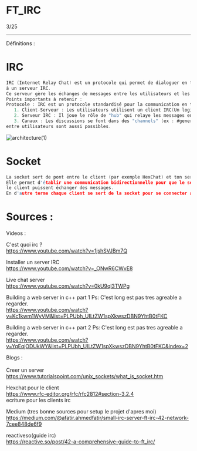 # FT_IRC

3/25

-------------------------------------------------
Définitions :

# IRC
```c
IRC (Internet Relay Chat) est un protocole qui permet de dialoguer en temps réel à l'aide d'un logiciel client qui se connecte
à un serveur IRC.
Ce serveur gère les échanges de messages entre les utilisateurs et les canaux (salons de discussion).
Points importants à retenir :
Protocole : IRC est un protocole standardisé pour la communication en temps réel.
   1. Client-Serveur : Les utilisateurs utilisent un client IRC(Un logiciel ) pour se connecter à un serveur IRC.
   2. Serveur IRC : Il joue le rôle de "hub" qui relaye les messages entre les clients connectés.
   3. Canaux : Les discussions se font dans des "channels" (ex : #general), mais des messages privés
entre utilisateurs sont aussi possibles.
```
![architecture(1)](https://github.com/user-attachments/assets/24091fbb-bc5d-4ae7-822e-60f1aa8a6967)

# Socket
```c
La socket sert de pont entre le client (par exemple HexChat) et ton serveur IRC. 
Elle permet d'établir une communication bidirectionnelle pour que le serveur et
le client puissent échanger des messages.
En d'autre terme chaque client se sert de la socket pour se connecter au serveur IRC. 
```


# Sources : 

Videos : 

C'est quoi irc ?
<br>
https://www.youtube.com/watch?v=1jshSVJBm7Q

Installer un server IRC
<br>
https://www.youtube.com/watch?v=_ONwR6CWvE8

Live chat server
<br>
https://www.youtube.com/watch?v=0kU9ql3TWPg

Building a web server in c++ part 1
Ps: C'est long est pas tres agreable a regarder. 
<br>
https://www.youtube.com/watch?v=Kc1kwm1WyVM&list=PLPUbh_UILtZW1spXkwszDBN9YhtB0tFKC

Building a web server in c++ part 2
Ps: C'est long est pas tres agreable a regarder. 
<br>
https://www.youtube.com/watch?v=YqEqjODUkWY&list=PLPUbh_UILtZW1spXkwszDBN9YhtB0tFKC&index=2


Blogs :
<br>
<br>
Creer un server
<br>
https://www.tutorialspoint.com/unix_sockets/what_is_socket.htm

Hexchat pour le client
<br>
https://www.rfc-editor.org/rfc/rfc2812#section-3.2.4
<br>
ecriture pour les clients irc

Medium (tres bonne sources pour setup le projet d'apres moi) <br>
https://medium.com/@afatir.ahmedfatir/small-irc-server-ft-irc-42-network-7cee848de6f9

reactiveso(guide irc) <br>
https://reactive.so/post/42-a-comprehensive-guide-to-ft_irc/
